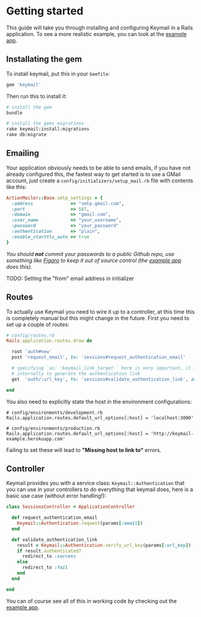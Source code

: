 # Getting started

[example app]: https://github.com/alcesleo/keymail-example

This guide will take you through installing and configuring Keymail in a
Rails application. To see a more realistic example, you can look at the [example app][].

## Installating the gem

To install keymail, put this in your `Gemfile`:

```ruby
gem 'keymail'
```

Then run this to install it:

```bash
# install the gem
bundle

# install the gems migrations
rake keymail:install:migrations
rake db:migrate
```

## Emailing

Your application obviously needs to be able to send emails, if you have not
already configured this, the fastest way to get started is to use a GMail
account, just create a `config/initializers/setup_mail.rb` file with contents
like this:

```ruby
ActionMailer::Base.smtp_settings = {
  :address              => "smtp.gmail.com",
  :port                 => 587,
  :domain               => "gmail.com",
  :user_name            => "your_username",
  :password             => "your_password"
  :authentication       => "plain",
  :enable_starttls_auto => true
}
```

_You should **not** commit your passwords to a public Github repo, use
something like [Figaro](https://github.com/laserlemon/figaro) to keep it out of
source control (the [example app][] does this)._

TODO: Setting the "from" email address in initializer

## Routes

To actually use Keymail you need to wire it up to a controller, at this time
this is completely manual but this might change in the future. First you need
to set up a couple of routes:

```ruby
# config/routes.rb
Rails.application.routes.draw do

  root 'auth#new'
  post 'request_email', to: 'sessions#request_authentication_email'

  # specifying `as: 'keymail_link_target'` here is very important, it is used
  # internally to generate the authentication link
  get  'auth/:url_key', to: 'sessions#validate_authentication_link', as: 'keymail_link_target'

end
```

You also need to explicitly state the host in the environment configurations:

```
# config/environments/development.rb
Rails.application.routes.default_url_options[:host] = 'localhost:3000'

# config/environments/production.rb
Rails.application.routes.default_url_options[:host] = 'http://keymail-example.herokuapp.com'
```

Failing to set these will lead to **"Missing host to link to"** errors.

## Controller

Keymail provides you with a service class: `Keymail::Authentication` that you
can use in your controllers to do everything that keymail does, here is a basic
use case (without error handling!):

```ruby
class SessionsController < ApplicationController

  def request_authentication_email
    Keymail::Authentication.request(params[:email])
  end

  def validate_authentication_link
    result = Keymail::Authentication.verify_url_key(params[:url_key])
    if result.authenticated?
      redirect_to :success
    else
      redirect_to :fail
    end
  end

end
```

You can of course see all of this in working code by checking out the [example app][].
